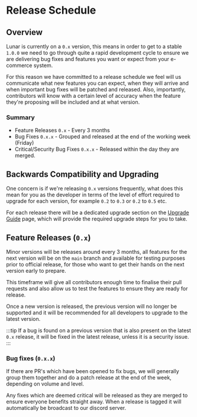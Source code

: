 # Release Schedule

## Overview

Lunar is currently on a `0.x` version, this means in order to get to a stable `1.0.0` we need to go through quite a rapid development cycle to ensure we are delivering bug fixes and features you want or expect from your e-commerce system.

For this reason we have committed to a release schedule we feel will us communicate what new features you can expect, when they will arrive and when important bug fixes will be patched and released. Also, importantly, contributors will know with a certain level of accuracy when the feature they're proposing will be included and at what version.

### Summary

- Feature Releases `0.x` - Every 3 months
- Bug Fixes `0.x.x` - Grouped and released at the end of the working week (Friday)
- Critical/Security Bug Fixes `0.x.x` - Released within the day they are merged.

## Backwards Compatibility and Upgrading

One concern is if we're releasing `0.x` versions frequently, what does this mean for you as the developer in terms of the level of effort required to upgrade for each version, for example `0.2` to `0.3` or `0.2` to `0.5` etc.

For each release there will be a dedicated upgrade section on the [Upgrade Guide](/core/upgrading) page, which will provide the required upgrade steps for you to take.


## Feature Releases (`0.x`)

Minor versions will be releases around every 3 months, all features for the next version will be on the `main` branch and available for testing purposes prior to official release, for those who want to get their hands on the next version early to prepare.

This timeframe will give all contributors enough time to finalise their pull requests and also allow us to test the features to ensure they are ready for release.

Once a new version is released, the previous version will no longer be supported and it will be recommended for all developers to upgrade to the latest version.

:::tip 
If a bug is found on a previous version that is also present on the latest `0.x` release, it will be fixed in the latest release, unless it is a security issue.
:::

### Bug fixes (`0.x.x`)

If there are PR's which have been opened to fix bugs, we will generally group them together and do a patch release at the end of the week, depending on volume and level.

Any fixes which are deemed critical will be released as they are merged to ensure everyone benefits straight away. When a release is tagged it will automatically be broadcast to our discord server.
